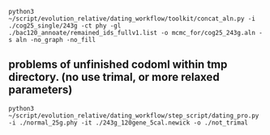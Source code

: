 

`python3 ~/script/evolution_relative/dating_workflow/toolkit/concat_aln.py -i ./cog25_single/243g -ct phy -gl ./bac120_annoate/remained_ids_fullv1.list -o mcmc_for/cog25_243g.aln -s aln -no_graph -no_fill`


## problems of unfinished codoml within tmp directory. (no use trimal, or more relaxed parameters)
`python3 ~/script/evolution_relative/dating_workflow/step_script/dating_pro.py -i ./normal_25g.phy -it ./243g_120gene_5cal.newick -o ./not_trimal`
